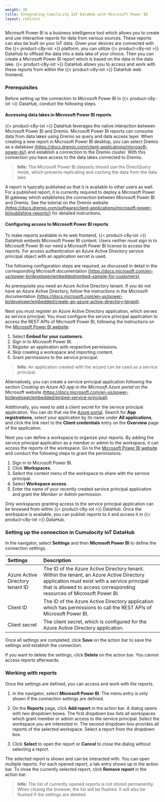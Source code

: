 ```yaml
---
weight: 30
title: Integrating Cumulocity IoT DataHub with Microsoft Power BI
layout: redirect
---
```


Microsoft Power BI is a business intelligence tool which allows you to create and use interactive reports for data from various sources. These reports can also be built on your IoT data. Given your devices are connected with the {{< product-c8y-iot >}} platform, you can utilize {{< product-c8y-iot >}} DataHub to offload the data into a data lake of your choice. Then you can create a Microsoft Power BI report which is based on the data in the data lake. {{< product-c8y-iot >}} DataHub allows you to access and work with these reports from within the {{< product-c8y-iot >}} DataHub web frontend.

### Prerequisites

Before setting up the connection to Microsoft Power BI in {{< product-c8y-iot >}} DataHub, conduct the following steps.

#### Accessing data lakes in Microsoft Power BI reports

{{< product-c8y-iot >}} DataHub leverages the native interaction between Microsoft Power BI and Dremio. Microsoft Power BI reports can consume data from data lakes using Dremio as query and data access layer. When creating a new report in Microsoft Power BI desktop, you can select Dremio as a database [(https://docs.dremio.com/client-applications/microsoft-power-bi/)](https://docs.dremio.com/client-applications/microsoft-power-bi/) and establish a connection to the Dremio cluster. With this connection you have access to the data lakes connected to Dremio.

>**Info:** The Microsoft Power BI datasets should use the DirectQuery mode, which prevents replicating and caching the data from the data lake.

A report is typically published so that it is available to other users as well. For a published report, it is currently required to deploy a Microsoft Power BI gateway which establishes the connection between Microsoft Power BI and Dremio. See the tutorial on the Dremio website [(https://docs.dremio.com/software/client-applications/microsoft-power-bi/publishing-reports/)](https://docs.dremio.com/software/client-applications/microsoft-power-bi/publishing-reports/) for detailed instructions.

#### Configuring access to Microsoft Power BI reports

To make reports available in its web frontend, {{< product-c8y-iot >}} DataHub embeds Microsoft Power BI content. Users neither must sign in to Microsoft Power BI nor need a Microsoft Power BI license to access the reports. For access authentication an Azure Active Directory service principal object with an application secret is used.

The following configuration steps are required, as discussed in detail in the corresponding Microsoft documentation [(https://docs.microsoft.com/en-us/power-bi/developer/embedded/embed-sample-for-customers)](https://docs.microsoft.com/en-us/power-bi/developer/embedded/embed-sample-for-customers).

As prerequisite you need an Azure Active Directory tenant. If you do not have an Azure Active Directory, follow the instructions in the Microsoft documentation [(https://docs.microsoft.com/en-us/power-bi/developer/embedded/create-an-azure-active-directory-tenant)](https://docs.microsoft.com/en-us/power-bi/developer/embedded/create-an-azure-active-directory-tenant).

Next you must register an Azure Active Directory application, which serves as service principal. You must configure the service principal application to access the REST APIs of Microsoft Power BI, following the instructions on the [Microsoft Power BI website](https://app.powerbi.com/embedsetup):

1. Select **Embed for your customers**.
2. Sign in to Microsoft Power BI.
3. Register an application with respective permissions.
4. Skip creating a workspace and importing content.
5. Grant permissions to the service principal.

>**Info:** An application created with the wizard can be used as a service principal.

Alternatively, you can create a service principal application following the section *Creating an Azure AD app in the Microsoft Azure portal* on the Microsoft website [(https://docs.microsoft.com/en-us/power-bi/developer/embedded/embed-service-principal)](https://docs.microsoft.com/en-us/power-bi/developer/embedded/embed-service-principal).

Additionally, you need to add a client secret for the service principal application. You can do that via the [Azure portal](https://portal.azure.com/). Search for **App registrations**, select your application by its name under **All applications**, and click the link next to the **Client credentials** entry on the **Overview** page of the application.

Next you can define a workspace to organize your reports. By adding the service principal application as a member or admin to the workspace, it can access the reports of the workspace. Go to the [Microsoft Power BI website](https://app.powerbi.com) and conduct the following steps to grant the permissions:

1. Sign in to Microsoft Power BI.
2. Click **Workspaces**.
3. Select the context menu of the workspace to share with the service principal.
4. Select **Workspace access**.
5. Enter the name of your recently created service principal application and grant the *Member* or *Admin* permission.

Only workspaces granting access to the service principal application can be browsed from within {{< product-c8y-iot >}} DataHub. Once the workspace is available, you can publish reports to it and access it in {{< product-c8y-iot >}} DataHub.

### Setting up the connection in Cumulocity IoT DataHub

In the navigator, select **Settings** and then **Microsoft Power BI** to define the connection settings.

|Settings|Description|
|:---|:---|
|Azure Active Directory tenant ID|The ID of the Azure Active Directory tenant. Within the tenant, an Azure Active Directory application must exist with a service principal that is allowed to access corresponding resources of Microsoft Power BI.|
|Client ID|The ID of the Azure Active Directory application which has permissions to call the REST APIs of Microsoft Power BI.|
|Client secret|The client secret, which is configured for the Azure Active Directory application.|

Once all settings are completed, click **Save** on the action bar to save the settings and establish the connection.

If you want to delete the settings, click **Delete** on the action bar. You cannot access reports afterwards.

### Working with reports

Once the settings are defined, you can access and work with the reports.

1. In the navigator, select **Microsoft Power BI**. The menu entry is only shown if the connection settings are defined.

2. On the **Reports** page, click **Add report** in the action bar. A dialog opens with two dropdown boxes. The first dropdown box lists all workspaces which grant member or admin access to the service principal. Select the workspace you are interested in. The second dropdown box provides all reports of the selected workspace. Select a report from the dropdown box.

3. Click **Select** to open the report or **Cancel** to close the dialog without selecting a report.

The selected report is shown and can be interacted with. You can open multiple reports. For each opened report, a tab entry shows up in the action bar. To close the currently selected report, click **Remove report** in the action bar.

>**Info:** The list of currently opened reports is not stored permanently. When closing the browser, the list will be flushed. It will also be flushed if the settings are deleted.

